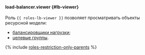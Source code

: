 #### load-balancer.viewer {#lb-viewer}

Роль `{{ roles-lb-viewer }}` позволяет просматривать объекты ресурсной модели:
- [балансировщики нагрузки](../network-load-balancer/concepts/index.md);
- [целевые группы](../network-load-balancer/concepts/target-resources.md).

{% include [roles-restriction-only-parents](iam/roles-restriction-only-parents.md) %}
